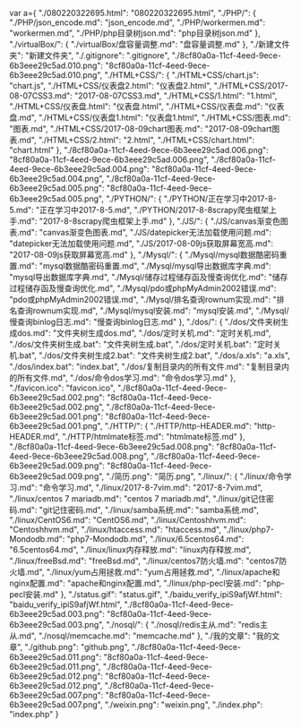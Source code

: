 var a={
  "./080220322695.html": "080220322695.html", 
  "./PHP/": {
    "./PHP/json_encode.md": "json_encode.md", 
    "./PHP/workermen.md": "workermen.md", 
    "./PHP/php目录树json.md": "php目录树json.md"
  }, 
  "./virtualBox/": {
    "./virtualBox/盘容量调整.md": "盘容量调整.md"
  }, 
  "./新建文件夹": "新建文件夹", 
  "./.gitignore": ".gitignore", 
  "./8cf80a0a-11cf-4eed-9ece-6b3eee29c5ad.010.png": "8cf80a0a-11cf-4eed-9ece-6b3eee29c5ad.010.png", 
  "./HTML+CSS/": {
    "./HTML+CSS/chart.js": "chart.js", 
    "./HTML+CSS/仪表盘2.html": "仪表盘2.html", 
    "./HTML+CSS/2017-08-07CSS3.md": "2017-08-07CSS3.md", 
    "./HTML+CSS/1.html": "1.html", 
    "./HTML+CSS/仪表盘.html": "仪表盘.html", 
    "./HTML+CSS/仪表盘.md": "仪表盘.md", 
    "./HTML+CSS/仪表盘1.html": "仪表盘1.html", 
    "./HTML+CSS/图表.md": "图表.md", 
    "./HTML+CSS/2017-08-09chart图表.md": "2017-08-09chart图表.md", 
    "./HTML+CSS/2.html": "2.html", 
    "./HTML+CSS/chart.html": "chart.html"
  }, 
  "./8cf80a0a-11cf-4eed-9ece-6b3eee29c5ad.006.png": "8cf80a0a-11cf-4eed-9ece-6b3eee29c5ad.006.png", 
  "./8cf80a0a-11cf-4eed-9ece-6b3eee29c5ad.004.png": "8cf80a0a-11cf-4eed-9ece-6b3eee29c5ad.004.png", 
  "./8cf80a0a-11cf-4eed-9ece-6b3eee29c5ad.005.png": "8cf80a0a-11cf-4eed-9ece-6b3eee29c5ad.005.png", 
  "./PYTHON/": {
    "./PYTHON/正在学习中2017-8-5.md": "正在学习中2017-8-5.md", 
    "./PYTHON/2017-8-8scrapy爬虫框架上手.md": "2017-8-8scrapy爬虫框架上手.md"
  }, 
  "./JS/": {
    "./JS/canvas渐变色图表.md": "canvas渐变色图表.md", 
    "./JS/datepicker无法加载使用问题.md": "datepicker无法加载使用问题.md", 
    "./JS/2017-08-09js获取屏幕宽高.md": "2017-08-09js获取屏幕宽高.md"
  }, 
  "./Mysql/": {
    "./Mysql/mysql数据酷密码重置.md": "mysql数据酷密码重置.md", 
    "./Mysql/mysql导出数据库字典.md": "mysql导出数据库字典.md", 
    "./Mysql/储存过程储存函及慢查询优化.md": "储存过程储存函及慢查询优化.md", 
    "./Mysql/pdo或phpMyAdmin2002错误.md": "pdo或phpMyAdmin2002错误.md", 
    "./Mysql/排名查询rownum实现.md": "排名查询rownum实现.md", 
    "./Mysql/mysql安装.md": "mysql安装.md", 
    "./Mysql/慢查询binlog日志.md": "慢查询binlog日志.md"
  }, 
  "./dos/": {
    "./dos/文件夹树生成dos.md": "文件夹树生成dos.md", 
    "./dos/定时关机.md": "定时关机.md", 
    "./dos/文件夹树生成.bat": "文件夹树生成.bat", 
    "./dos/定时关机.bat": "定时关机.bat", 
    "./dos/文件夹树生成2.bat": "文件夹树生成2.bat", 
    "./dos/a.xls": "a.xls", 
    "./dos/index.bat": "index.bat", 
    "./dos/复制目录内的所有文件.md": "复制目录内的所有文件.md", 
    "./dos/命令dos学习.md": "命令dos学习.md"
  }, 
  "./favicon.ico": "favicon.ico", 
  "./8cf80a0a-11cf-4eed-9ece-6b3eee29c5ad.002.png": "8cf80a0a-11cf-4eed-9ece-6b3eee29c5ad.002.png", 
  "./8cf80a0a-11cf-4eed-9ece-6b3eee29c5ad.001.png": "8cf80a0a-11cf-4eed-9ece-6b3eee29c5ad.001.png", 
  "./HTTP/": {
    "./HTTP/http-HEADER.md": "http-HEADER.md", 
    "./HTTP/htmlmate标签.md": "htmlmate标签.md"
  }, 
  "./8cf80a0a-11cf-4eed-9ece-6b3eee29c5ad.008.png": "8cf80a0a-11cf-4eed-9ece-6b3eee29c5ad.008.png", 
  "./8cf80a0a-11cf-4eed-9ece-6b3eee29c5ad.009.png": "8cf80a0a-11cf-4eed-9ece-6b3eee29c5ad.009.png", 
  "./简历.png": "简历.png", 
  "./linux/": {
    "./linux/命令学习.md": "命令学习.md", 
    "./linux/2017-8-7vim.md": "2017-8-7vim.md", 
    "./linux/centos 7 mariadb.md": "centos 7 mariadb.md", 
    "./linux/git记住密码.md": "git记住密码.md", 
    "./linux/samba系统.md": "samba系统.md", 
    "./linux/CentOS6.md": "CentOS6.md", 
    "./linux/Centoshhvm.md": "Centoshhvm.md", 
    "./linux/htaccess.md": "htaccess.md", 
    "./linux/php7-Mondodb.md": "php7-Mondodb.md", 
    "./linux/6.5centos64.md": "6.5centos64.md", 
    "./linux/linux内存释放.md": "linux内存释放.md", 
    "./linux/freeBsd.md": "freeBsd.md", 
    "./linux/centos7防火墙.md": "centos7防火墙.md", 
    "./linux/yum占用拯救.md": "yum占用拯救.md", 
    "./linux/apache和nginx配置.md": "apache和nginx配置.md", 
    "./linux/php-pecl安装.md": "php-pecl安装.md"
  }, 
  "./status.gif": "status.gif", 
  "./baidu_verify_ipiS9afjWf.html": "baidu_verify_ipiS9afjWf.html", 
  "./8cf80a0a-11cf-4eed-9ece-6b3eee29c5ad.003.png": "8cf80a0a-11cf-4eed-9ece-6b3eee29c5ad.003.png", 
  "./nosql/": {
    "./nosql/redis主从.md": "redis主从.md", 
    "./nosql/memcache.md": "memcache.md"
  }, 
  "./我的文章": "我的文章", 
  "./github.png": "github.png", 
  "./8cf80a0a-11cf-4eed-9ece-6b3eee29c5ad.011.png": "8cf80a0a-11cf-4eed-9ece-6b3eee29c5ad.011.png", 
  "./8cf80a0a-11cf-4eed-9ece-6b3eee29c5ad.012.png": "8cf80a0a-11cf-4eed-9ece-6b3eee29c5ad.012.png", 
  "./8cf80a0a-11cf-4eed-9ece-6b3eee29c5ad.007.png": "8cf80a0a-11cf-4eed-9ece-6b3eee29c5ad.007.png", 
  "./weixin.png": "weixin.png", 
  "./index.php": "index.php"
}